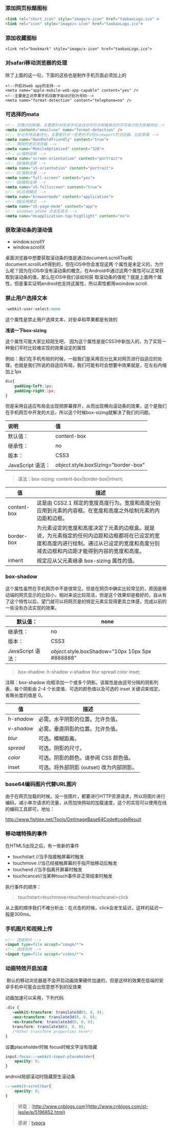 ﻿### 添加网页标题图标

```html
<link rel="short icon" style="image/x-icon" href="taobaoLogo.ico" >
<link rel="icon" style="image/x-icon" href="taobaoLogo.ico">
```

### 添加收藏图标

```
<link rel="bookmark" style="image/x-icon" href="taobaoLogo.ico">
```

### 对safari移动浏览器的处理

除了上面的这一句，下面的这些也是制作手机页面必须加上的

```
<!--开启对web app的支持-->
<meta name="apple-mobile-web-app-capable" content="yes" />
<!--主要是正对苹果手机将数字自动识别为号码-->
<meta name="format-detection" content="telephone=no" />
```

### 可选择的mata

```html
<!-- 忽略识别邮箱，主要是针对安卓手机会自动将符合邮箱格式的字符串识别为邮箱地址-->
<meta content="email=no" name="format-detection" />
<!-- 针对手持设备优化，主要是针对一些老的不识别viewport的浏览器，比如黑莓 -->
<meta name="HandheldFriendly" content="true">
<!-- 微软的老式浏览器 -->
<meta name="MobileOptimized" content="320">
<!-- uc强制竖屏 -->
<meta name="screen-orientation" content="portrait">
<!-- QQ强制竖屏 -->
<meta name="x5-orientation" content="portrait">
<!-- UC强制全屏 -->
<meta name="full-screen" content="yes">
<!-- QQ强制全屏 -->
<meta name="x5-fullscreen" content="true">
<!-- UC应用模式 -->
<meta name="browsermode" content="application">
<!-- QQ应用模式 -->
<meta name="x5-page-mode" content="app">
<!-- windows phone 点击无高光 -->
<meta name="msapplication-tap-highlight" content="no">
```

### 获取滚动条的滚动值

+ window.scrollY
+ window.scrollX

桌面浏览器中想要获取滚动条的值是通过document.scrollTop和document.scrollLeft得到的，但在iOS中你会发现这两 个属性是未定义的，为什么呢？因为在iOS中没有滚动条的概念，在Android中通过这两个属性可以正常获取到滚动条的值，那么在iOS中我们该如何获 取滚动条的值呢？就是上面两个属性，但是事实证明android也支持这属性，所以索性都用woindow.scroll.

### 禁止用户选择文本

```css
-webkit-user-select:none
```

这个属性是禁止用户选择文本，对安卓和苹果都是有效的

**浅谈一下box-sizing**

这个属性可能大家比较陌生吧， 因为这个属性是是CSS3中新加入的，为了实现一种我们平时比较难实现的效果设定的属性

例如：我们在手机布局的时候，一般我们是采用百分比来对网页进行自适应的处理，也就是我们所说的自适应布局，我们可能有时会想要中效果就是，在左右内缩加上1px

```css
div{
    padding-left:1px;
    padding-right:1px;   
}
```

但是采用自适应布局会出现把屏幕撑开，从而出现横向滚动条的效果，这个是我们在手机网页中开发的大忌，所以这个时候box-sizing就解决了我们的问题。

| 说明             | 值                                     |
| :------------- | :------------------------------------ |
| 默认值：           | content-box                           |
| 继承性：           | no                                    |
| 版本：            | CSS3                                  |
| JavaScript 语法： | *object*.style.boxSizing="border-box" |

> 语法：box-sizing: content-box|border-box|inherit;

| 值           | 描述                                       |
| ----------- | ---------------------------------------- |
| content-box | 这是由 CSS2.1 规定的宽度高度行为。宽度和高度分别应用到元素的内容框。在宽度和高度之外绘制元素的内边距和边框。 |
| border-box  | 为元素设定的宽度和高度决定了元素的边框盒。就是说，为元素指定的任何内边距和边框都将在已设定的宽度和高度内进行绘制。通过从已设定的宽度和高度分别减去边框和内边距才能得到内容的宽度和高度。 |
| inherit     | 规定应从父元素继承 box-sizing 属性的值。               |

### box-shadow

这个属性虽然在手机网页中不是很常见，但是在网页中确实比较常见的，原因是移动端的网页显示的比较小，相对来说比较简洁，但是这个效果却是极好的，自从有了这个特性以后，望门就可以将网页是的特定元素实现得更具立体感，完成以前的一些没有办法实现的效果。

| 默认值：           | none                                     |
| -------------- | ---------------------------------------- |
| 继承性：           | no                                       |
| 版本：            | CSS3                                     |
| JavaScript 语法： | *object*.style.boxShadow="10px 10px 5px #888888" |

> box-shadow: h-shadow v-shadow blur spread color inset;

注释：box-shadow 向框添加一个或多个阴影。该属性是由逗号分隔的阴影列表，每个阴影由 2-4 个长度值、可选的颜色值以及可选的 inset 关键词来规定。省略长度的值是 0。

| 值          | 描述                        |
| ---------- | ------------------------- |
| *h-shadow* | 必需。水平阴影的位置。允许负值。          |
| *v-shadow* | 必需。垂直阴影的位置。允许负值。          |
| *blur*     | 可选。模糊距离。                  |
| *spread*   | 可选。阴影的尺寸。                 |
| *color*    | 可选。阴影的颜色。请参阅 CSS 颜色值。     |
| inset      | 可选。将外部阴影 (outset) 改为内部阴影。 |

### base64编码图片代替URL图片

由于在网页加载的时候，没一张图片，都要进行HTTP资源请求，所以将图片进行编码，减小单次请求的流量，从而加快网站的加载速度，这个的实现可以使用在线的编码工具即可，地址：

http://www.fishlee.net/Tools/GetImageBase64Code#codeResult

### 移动端特殊的事件

在HTML5出现之后，有一些新的事件

- touchstart //当手指接触屏幕时触发
- touchmove //当已经接触屏幕的手指开始移动后触发
- touchend //当手指离开屏幕时触发
- touchcancel//当某种touch事件非正常结束时触发

执行事件的顺序：

> touchstart>touchmove>touchend>touchcanel>click

从上面的顺序我们不难分析出：在点击的时候，click会发生延迟，这样的延迟一般是300ms。

### 手机图片和视频上传

```html
<!-- 选择照片 -->
<input type=file accept="image/*">
<!-- 选择视频 -->
<input type=file accept="video/*">
```

### 动画特效开启加速

 默认的移动浏览器是不会开启动画效果硬件加速的，但是这样的效果在低端的安卓手机中可能会出现意想不到的反效果

动画加速可以采用，下列代码

```css
.div {
   -webkit-transform: translate3d(0, 0, 0);
   -moz-transform: translate3d(0, 0, 0);
   -ms-transform: translate3d(0, 0, 0);
   transform: translate3d(0, 0, 0);
   /*Other transform properties here*/
}
```

设置placeholder时候 focus时候文字没有隐藏

```css
input:focus::-webkit-input-placeholder{
    opacity: 0;
}
```

android局部滚动时隐藏原生滚动条

```css
::-webkit-scrollbar{
    opacity: 0;
}
```



> 转载：[http://www.cnblogs.com](http://www.cnblogs.com/st-leslie/p/5196852.html)
>
> 感谢：[typora](http://www.typora.io)

